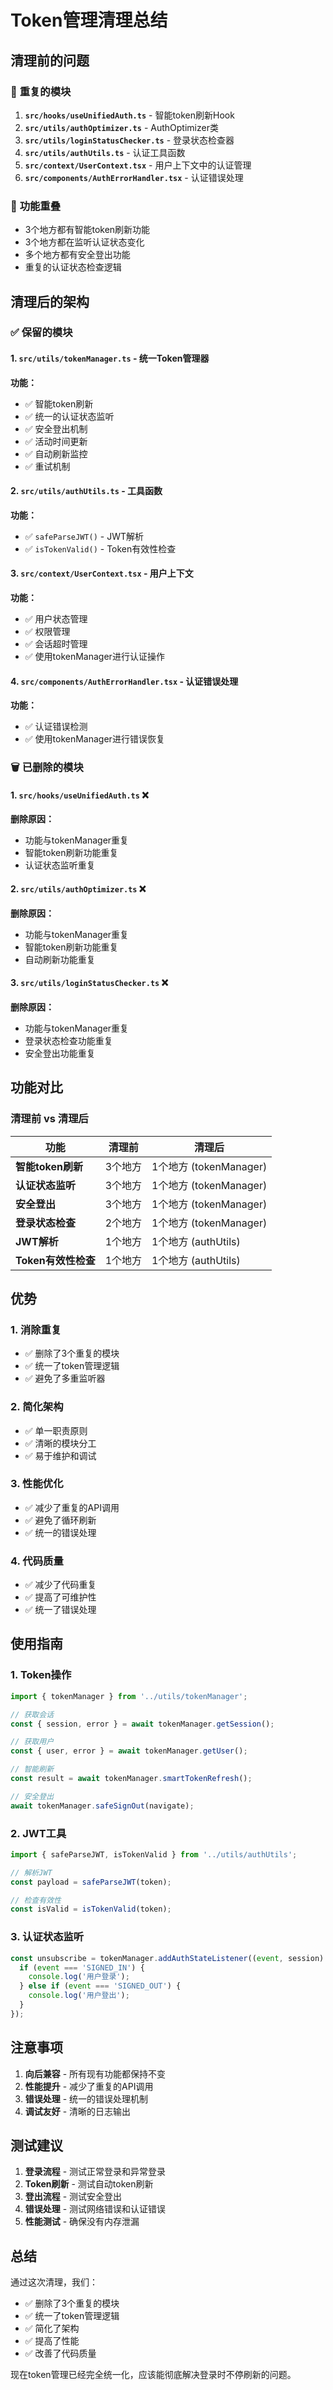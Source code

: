  # Token管理清理总结

## 清理前的问题

### 🔄 **重复的模块**
1. **`src/hooks/useUnifiedAuth.ts`** - 智能token刷新Hook
2. **`src/utils/authOptimizer.ts`** - AuthOptimizer类
3. **`src/utils/loginStatusChecker.ts`** - 登录状态检查器
4. **`src/utils/authUtils.ts`** - 认证工具函数
5. **`src/context/UserContext.tsx`** - 用户上下文中的认证管理
6. **`src/components/AuthErrorHandler.tsx`** - 认证错误处理

### 🚨 **功能重叠**
- 3个地方都有智能token刷新功能
- 3个地方都在监听认证状态变化
- 多个地方都有安全登出功能
- 重复的认证状态检查逻辑

## 清理后的架构

### ✅ **保留的模块**

#### 1. `src/utils/tokenManager.ts` - 统一Token管理器
**功能：**
- ✅ 智能token刷新
- ✅ 统一的认证状态监听
- ✅ 安全登出机制
- ✅ 活动时间更新
- ✅ 自动刷新监控
- ✅ 重试机制

#### 2. `src/utils/authUtils.ts` - 工具函数
**功能：**
- ✅ `safeParseJWT()` - JWT解析
- ✅ `isTokenValid()` - Token有效性检查

#### 3. `src/context/UserContext.tsx` - 用户上下文
**功能：**
- ✅ 用户状态管理
- ✅ 权限管理
- ✅ 会话超时管理
- ✅ 使用tokenManager进行认证操作

#### 4. `src/components/AuthErrorHandler.tsx` - 认证错误处理
**功能：**
- ✅ 认证错误检测
- ✅ 使用tokenManager进行错误恢复

### 🗑️ **已删除的模块**

#### 1. `src/hooks/useUnifiedAuth.ts` ❌
**删除原因：**
- 功能与tokenManager重复
- 智能token刷新功能重复
- 认证状态监听重复

#### 2. `src/utils/authOptimizer.ts` ❌
**删除原因：**
- 功能与tokenManager重复
- 智能token刷新功能重复
- 自动刷新功能重复

#### 3. `src/utils/loginStatusChecker.ts` ❌
**删除原因：**
- 功能与tokenManager重复
- 登录状态检查功能重复
- 安全登出功能重复

## 功能对比

### 清理前 vs 清理后

| 功能 | 清理前 | 清理后 |
|------|--------|--------|
| **智能token刷新** | 3个地方 | 1个地方 (tokenManager) |
| **认证状态监听** | 3个地方 | 1个地方 (tokenManager) |
| **安全登出** | 3个地方 | 1个地方 (tokenManager) |
| **登录状态检查** | 2个地方 | 1个地方 (tokenManager) |
| **JWT解析** | 1个地方 | 1个地方 (authUtils) |
| **Token有效性检查** | 1个地方 | 1个地方 (authUtils) |

## 优势

### 1. **消除重复**
- ✅ 删除了3个重复的模块
- ✅ 统一了token管理逻辑
- ✅ 避免了多重监听器

### 2. **简化架构**
- ✅ 单一职责原则
- ✅ 清晰的模块分工
- ✅ 易于维护和调试

### 3. **性能优化**
- ✅ 减少了重复的API调用
- ✅ 避免了循环刷新
- ✅ 统一的错误处理

### 4. **代码质量**
- ✅ 减少了代码重复
- ✅ 提高了可维护性
- ✅ 统一了错误处理

## 使用指南

### 1. Token操作
```typescript
import { tokenManager } from '../utils/tokenManager';

// 获取会话
const { session, error } = await tokenManager.getSession();

// 获取用户
const { user, error } = await tokenManager.getUser();

// 智能刷新
const result = await tokenManager.smartTokenRefresh();

// 安全登出
await tokenManager.safeSignOut(navigate);
```

### 2. JWT工具
```typescript
import { safeParseJWT, isTokenValid } from '../utils/authUtils';

// 解析JWT
const payload = safeParseJWT(token);

// 检查有效性
const isValid = isTokenValid(token);
```

### 3. 认证状态监听
```typescript
const unsubscribe = tokenManager.addAuthStateListener((event, session) => {
  if (event === 'SIGNED_IN') {
    console.log('用户登录');
  } else if (event === 'SIGNED_OUT') {
    console.log('用户登出');
  }
});
```

## 注意事项

1. **向后兼容** - 所有现有功能都保持不变
2. **性能提升** - 减少了重复的API调用
3. **错误处理** - 统一的错误处理机制
4. **调试友好** - 清晰的日志输出

## 测试建议

1. **登录流程** - 测试正常登录和异常登录
2. **Token刷新** - 测试自动token刷新
3. **登出流程** - 测试安全登出
4. **错误处理** - 测试网络错误和认证错误
5. **性能测试** - 确保没有内存泄漏

## 总结

通过这次清理，我们：
- ✅ 删除了3个重复的模块
- ✅ 统一了token管理逻辑
- ✅ 简化了架构
- ✅ 提高了性能
- ✅ 改善了代码质量

现在token管理已经完全统一化，应该能彻底解决登录时不停刷新的问题。